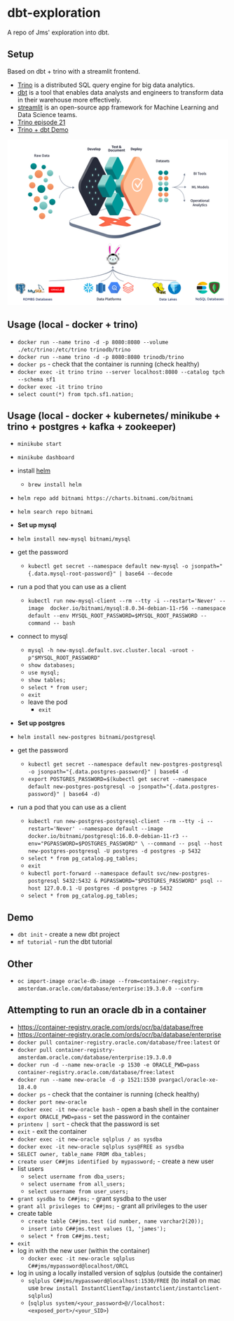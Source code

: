 # dbt-exploration
A repo of Jms' exploration into dbt.

## Setup
Based on dbt + trino with a streamlit frontend.
- [Trino](https://trino.io/) is a distributed SQL query engine for big data analytics.
- [dbt](https://www.getdbt.com/) is a tool that enables data analysts and engineers to transform data in their warehouse more effectively.
- [streamlit](https://streamlit.io/) is an open-source app framework for Machine Learning and Data Science teams.
- [Trino episode 21](https://trino.io/episodes/21.html)
- [Trino + dbt Demo](https://github.com/victorcouste/trino-dbt-demo)

![trino+dbt](images/dbt-trino-architecture.png)

## Usage (local - docker + trino)
- `docker run --name trino -d -p 8080:8080 --volume ./etc/trino:/etc/trino trinodb/trino`
- `docker run --name trino -d -p 8080:8080 trinodb/trino`
- `docker ps` - check that the container is running (check healthy)
- `docker exec -it trino trino --server localhost:8080 --catalog tpch --schema sf1`
- `docker exec -it trino trino`
- `select count(*) from tpch.sf1.nation;`

## Usage (local - docker + kubernetes/ minikube + trino + postgres + kafka + zookeeper)
- `minikube start`
- `minikube dashboard`
- install [helm](https://helm.sh/docs/intro/install/)
    - `brew install helm`
- `helm repo add bitnami https://charts.bitnami.com/bitnami`
- `helm search repo bitnami`
- **Set up mysql**
- `helm install new-mysql bitnami/mysql`
- get the password
    - `kubectl get secret --namespace default new-mysql -o jsonpath="{.data.mysql-root-password}" | base64 --decode`
- run a pod that you can use as a client
    - `kubectl run new-mysql-client --rm --tty -i --restart='Never' --image  docker.io/bitnami/mysql:8.0.34-debian-11-r56 --namespace default --env MYSQL_ROOT_PASSWORD=$MYSQL_ROOT_PASSWORD --command -- bash`
- connect to mysql
    - `mysql -h new-mysql.default.svc.cluster.local -uroot -p"$MYSQL_ROOT_PASSWORD"`
    - `show databases;`
    - `use mysql;`
    - `show tables;`
    - `select * from user;`
    - `exit`
    - leave the pod
        - `exit`
    
- **Set up postgres**
- `helm install new-postgres bitnami/postgresql`
- get the password
    - `kubectl get secret --namespace default new-postgres-postgresql -o jsonpath="{.data.postgres-password}" | base64 -d`
    - `export POSTGRES_PASSWORD=$(kubectl get secret --namespace default new-postgres-postgresql -o jsonpath="{.data.postgres-password}" | base64 -d)`
- run a pod that you can use as a client
    - `kubectl run new-postgres-postgresql-client --rm --tty -i --restart='Never' --namespace default --image docker.io/bitnami/postgresql:16.0.0-debian-11-r3 --env="PGPASSWORD=$POSTGRES_PASSWORD" \
      --command -- psql --host new-postgres-postgresql -U postgres -d postgres -p 5432`
    - `select * from pg_catalog.pg_tables;`
    - `exit`
    - `kubectl port-forward --namespace default svc/new-postgres-postgresql 5432:5432 &
    PGPASSWORD="$POSTGRES_PASSWORD" psql --host 127.0.0.1 -U postgres -d postgres -p 5432`
    - `select * from pg_catalog.pg_tables;`

## Demo
- `dbt init` - create a new dbt project
- `mf tutorial` - run the dbt tutorial

## Other
- `oc import-image oracle-db-image --from=container-registry-amsterdam.oracle.com/database/enterprise:19.3.0.0 --confirm`

## Attempting to run an oracle db in a container
- https://container-registry.oracle.com/ords/ocr/ba/database/free
- https://container-registry.oracle.com/ords/ocr/ba/database/enterprise
- `docker pull container-registry.oracle.com/database/free:latest` or 
- `docker pull container-registry-amsterdam.oracle.com/database/enterprise:19.3.0.0`
- `docker run -d --name new-oracle -p 1530 -e ORACLE_PWD=pass container-registry.oracle.com/database/free:latest`
- `docker run --name new-oracle -d -p 1521:1530 pvargacl/oracle-xe-18.4.0`
- `docker ps` - check that the container is running (check healthy)
- `docker port new-oracle`
- `docker exec -it new-oracle bash` - open a bash shell in the container
- `export ORACLE_PWD=pass` - set the password in the container
- `printenv | sort` - check that the password is set
- `exit` - exit the container
- `docker exec -it new-oracle sqlplus / as sysdba`
- `docker exec -it new-oracle sqlplus sys@FREE as sysdba`
- `SELECT owner, table_name FROM dba_tables;`
- `create user C##jms identified by mypassword;` - create a new user
- list users
    - `select username from dba_users;`
    - `select username from all_users;`
    - `select username from user_users;`
- `grant sysdba to C##jms;` - grant sysdba to the user
- `grant all privileges to C##jms;` - grant all privileges to the user
- create table
    - `create table C##jms.test (id number, name varchar2(20));`
    - `insert into C##jms.test values (1, 'james');`
    - `select * from C##jms.test;`
- `exit`
- log in with the new user (within the container)
  - `docker exec -it new-oracle sqlplus C##jms/mypassword@localhost/ORCL`
- log in using a locally installed version of sqlplus (outside the container)
  - `sqlplus C##jms/mypassword@localhost:1530/FREE` (to install on mac use `brew install InstantClientTap/instantclient/instantclient-sqlplus`)
  - (`sqlplus system/<your_password>@//localhost:<exposed_port>/<your_SID>`)
